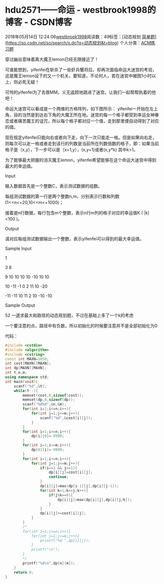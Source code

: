 # hdu2571——命运 - westbrook1998的博客 - CSDN博客





2018年05月14日 12:24:06[westbrook1998](https://me.csdn.net/westbrook1998)阅读数：49标签：[动态规划																[简单题](https://so.csdn.net/so/search/s.do?q=简单题&t=blog)](https://so.csdn.net/so/search/s.do?q=动态规划&t=blog)
个人分类：[ACM练习题](https://blog.csdn.net/westbrook1998/article/category/7652684)








穿过幽谷意味着离大魔王lemon已经无限接近了！  

可谁能想到，yifenfei在斩杀了一些虾兵蟹将后，却再次面临命运大迷宫的考验，这是魔王lemon设下的又一个机关。要知道，不论何人，若在迷宫中被困1小时以上，则必死无疑！  

可怜的yifenfei为了去救MM，义无返顾地跳进了迷宫。让我们一起帮帮执着的他吧！  

命运大迷宫可以看成是一个两维的方格阵列，如下图所示： 
yifenfei一开始在左上角，目的当然是到达右下角的大魔王所在地。迷宫的每一个格子都受到幸运女神眷恋或者痛苦魔王的诅咒，所以每个格子都对应一个值，走到那里便自动得到了对应的值。  

现在规定yifenfei只能向右或者向下走，向下一次只能走一格。但是如果向右走，则每次可以走一格或者走到该行的列数是当前所在列数倍数的格子，即：如果当前格子是（x,y），下一步可以是（x+1,y），(x,y+1)或者(x,y*k) 其中k>1。  

为了能够最大把握的消灭魔王lemon，yifenfei希望能够在这个命运大迷宫中得到最大的幸运值。  

Input 

输入数据首先是一个整数C，表示测试数据的组数。  

每组测试数据的第一行是两个整数n,m，分别表示行数和列数(1<=n<=20,10<=m<=1000)；  

接着是n行数据，每行包含m个整数，表示n行m列的格子对应的幸运值K ( |k|<100 )。  

Output 

请对应每组测试数据输出一个整数，表示yifenfei可以得到的最大幸运值。 

Sample Input 

1 

3 8 

9 10 10 10 10 -10 10 10 

10 -11 -1 0 2 11 10 -20 

-11 -11 10 11 2 10 -10 -10 

Sample Output 

52
一道求最大和路径的动态规划题，不过在基础上多了一个k的考虑 

一个要注意的点，路径中有负数，所以初始化的时候要注意并不是全部初始化为0

代码：

```cpp
#include <cstdio>
#include <algorithm>
#include <cstring>
const int MAXN=1050;
int cost[MAXN][MAXN];
int dp[MAXN][MAXN];
int t,n,m;
using namespace std;
int main(void){
    scanf("%d",&t);
    while(t--){
        memset(cost,0,sizeof(cost));
        memset(dp,0,sizeof(dp));
        scanf("%d%d",&n,&m);
        for(int i=1;i<=n;i++){
            for(int j=1;j<=m;j++){
                scanf("%d",&cost[i][j]);
            }
        }
        for(int i=1;i<=n;i++){
            dp[i][0]=-9999;
        }
        for(int i=1;i<=m;i++){
            dp[0][i]=-9999;
        }
        for(int i=1;i<=n;i++){
            for(int j=1;j<=m;j++){
                if(i==1 && j==1){
                    dp[i][j]=cost[i][j];
                    continue;
                }
                dp[i][j]=max(dp[i-1][j],dp[i][j-1]);
                for(int k=1;k<=j;k++){
                    if(j%k==0){
                        dp[i][j]=max(dp[i][j],dp[i][j/k]);
                    }
                }
                dp[i][j]+=cost[i][j];
            }
        }
        /*
        for(int i=1;i<=n;i++){
            for(int j=1;j<=m;j++){
                printf("%d ",dp[i][j]);
            }
            printf("\n");
        }
        */
        printf("%d\n",dp[n][m]);
    }
    return 0;
}
```






